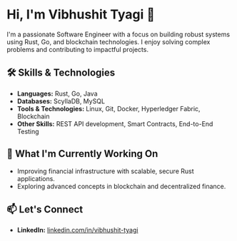 # Hi, I'm Vibhushit Tyagi 👋

I'm a passionate Software Engineer with a focus on building robust systems using Rust, Go, and blockchain technologies. I enjoy solving complex problems and contributing to impactful projects.

## 🛠️ Skills & Technologies
- **Languages:** Rust, Go, Java
- **Databases:** ScyllaDB, MySQL
- **Tools & Technologies:** Linux, Git, Docker, Hyperledger Fabric, Blockchain
- **Other Skills:** REST API development, Smart Contracts, End-to-End Testing

## 🌱 What I'm Currently Working On
- Improving financial infrastructure with scalable, secure Rust applications.
- Exploring advanced concepts in blockchain and decentralized finance.

## 📫 Let's Connect
- **LinkedIn:** [linkedin.com/in/vibhushit-tyagi](https://www.linkedin.com/in/vibhushit-tyagi)
